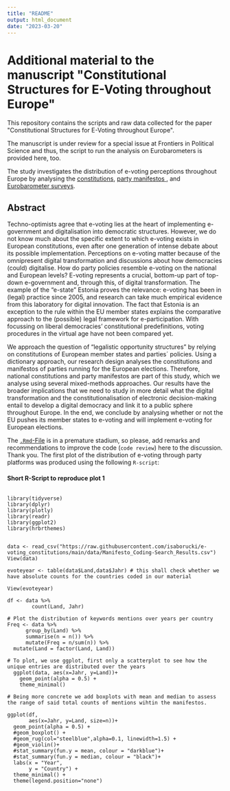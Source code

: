 ```yaml
---
title: "README"
output: html_document
date: "2023-03-20"
---
```

# Additional material to the manuscript "Constitutional Structures for E-Voting throughout Europe"

This repository contains the scripts and raw data collected for the paper "Constitutional Structures for E-Voting throughout Europe".

The manuscript is under review for a special issue at Frontiers in Political Science and thus, the script to run the analysis on Eurobarometers is provided here, too. 

The study investigates the distribution of e-voting perceptions throughout Europe by analysing the [constitutions](https://github.com/isaborucki/e-voting_constitutions/tree/main/data), <a href="https://github.com/isaborucki/e-voting_constitutions/tree/main/data" target= "_blank"> party manifestos </a>, and <a href="https://search.gesis.org/research_data/ZA6653" target="_blank">Eurobarometer surveys</a>. 

## Abstract
Techno-optimists agree that e-voting lies at the heart of implementing e-government and digitalisation into democratic structures. However, we do not know much about the specific extent to which e-voting exists in European constitutions, even after one generation of intense debate about its possible implementation. Perceptions on e-voting matter because of the omnipresent digital transformation and discussions about how democracies (could) digitalise. How do party policies resemble e-voting on the national and European levels? E-voting represents a crucial, bottom-up part of top-down e-government and, through this, of digital transformation. The example of the “e-state” Estonia proves the relevance: e-voting has been in (legal) practice since 2005, and research can take much empirical evidence from this laboratory for digital innovation. The fact that Estonia is an exception to the rule within the EU member states explains the comparative approach to the (possible) legal framework for e-participation. With focussing on liberal democracies’ constitutional predefinitions, voting procedures in the virtual age have not been compared yet. 

We approach the question of “legalistic opportunity structures” by relying on constitutions of European member states and parties´ policies. Using a dictionary approach, our research design analyses the constitutions and manifestos of parties running for the European elections. Therefore, national constitutions and party manifestos are part of this study, which we analyse using several mixed-methods approaches. Our results have the broader implications that we need to study in more detail what the digital transformation and the constitutionalisation of electronic decision-making entail to develop a digital democracy and link it to a public sphere throughout Europe. In the end, we conclude by analysing whether or not the EU pushes its member states to e-voting and will implement e-voting for European elections.

The [`.Rmd`-File](https://github.com/isaborucki/e-voting_constitutions/blob/main/eurobarometerEvoting.Rmd) is in a premature stadium, so please, add remarks and recommendations to improve the code (`code review`) here to the discussion. Thank you. The first plot of the distribution of e-voting through party platforms was produced using the following `R-script`:

#### Short R-Script to reproduce plot 1

```{r, echo=FALSE, message=FALSE}

library(tidyverse)
library(dplyr)
library(plotly)
library(readr)
library(ggplot2)
library(hrbrthemes)


data <- read_csv("https://raw.githubusercontent.com/isaborucki/e-voting_constitutions/main/data/Manifesto_Coding-Search_Results.csv")
View(data)

evoteyear <- table(data$Land,data$Jahr) # this shall check whether we have absolute counts for the countries coded in our material

View(evoteyear)

df <- data %>% 
        count(Land, Jahr)

# Plot the distribution of keywords mentions over years per country
Freq <- data %>% 
      group_by(Land) %>% 
      summarise(n = n()) %>% 
      mutate(Freq = n/sum(n)) %>% 
  mutate(Land = factor(Land, Land))

# To plot, we use ggplot, first only a scatterplot to see how the unique entries are distributed over the years
  ggplot(data, aes(x=Jahr, y=Land))+
    geom_point(alpha = 0.5) +
    theme_minimal()
  
# Being more concrete we add boxplots with mean and median to assess the range of said total counts of mentions wihtin the manifestos. 

ggplot(df,
       aes(x=Jahr, y=Land, size=n))+
  geom_point(alpha = 0.5) +
  #geom_boxplot() +
  #geom_rug(col="steelblue",alpha=0.1, linewidth=1.5) +
  #geom_violin()+
  #stat_summary(fun.y = mean, colour = "darkblue")+
  #stat_summary(fun.y = median, colour = "black")+
  labs(x = "Year",
       y = "Country") +
  theme_minimal() +
  theme(legend.position="none") 
```
